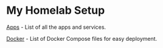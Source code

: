 # My Homelab Setup
[Apps](https://github.com/lowievane/homelab/tree/main/apps) - List of all the apps and services.

[Docker](https://github.com/lowievane/homelab/tree/main/docker-stacks) - List of Docker Compose files for easy deployment.